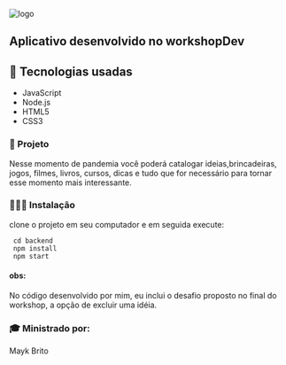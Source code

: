 ![logo](https://user-images.githubusercontent.com/58996814/77831864-73891300-7110-11ea-959f-13ba58b76021.png)

## Aplicativo desenvolvido no workshopDev
  
## 🚀 Tecnologias usadas
  
<ul>
<li>JavaScript</li> 
<li>Node.js</li> 
<li>HTML5</li> 
<li>CSS3</li> 
</ul>
  
### 📘 Projeto
Nesse momento de pandemia você poderá catalogar ideias,brincadeiras, jogos, filmes, 
livros, cursos, dicas e tudo que for necessário para tornar 
esse momento mais interessante.

### 👨🏻‍💻 Instalação

clone o projeto em seu computador e em seguida execute:

```
 cd backend
 npm install
 npm start
```

#### obs:
No código desenvolvido por mim, eu inclui o desafio proposto no final do workshop, a opção
de excluir uma idéia.

### 🎓 Ministrado por:</h3>
Mayk Brito
